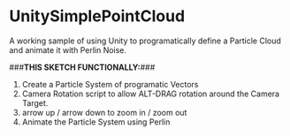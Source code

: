 # UnitySimplePointCloud

A working sample of using Unity to programatically define a Particle Cloud and animate it with Perlin Noise.

###**THIS SKETCH FUNCTIONALLY:**###
  1. Create a Particle System of programatic Vectors
  2. Camera Rotation script to allow ALT-DRAG rotation around the Camera Target.
  3. arrow up / arrow down to zoom in / zoom out
  4. Animate the Particle System using Perlin
  

